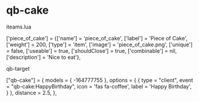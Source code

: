 # qb-cake
iteams.lua

['piece_of_cake'] 						 = {['name'] = 'piece_of_cake', 			 	  	  	['label'] = 'Piece of Cake', 	['weight'] = 200, 		['type'] = 'item', 		['image'] = 'piece_of_cake.png', 				['unique'] = false, 	['useable'] = true, 	['shouldClose'] = true,   ['combinable'] = nil,   ['description'] = 'Nice to eat'},

qb-target

["qb-cake"] = {
        models = {
            -164777755
        },
        options = {
            {
                type = "client", 
                event = "qb-cake:HappyBirthday", 
                icon = 'fas fa-coffee', 
                label = 'Happy Birthday', 
            }
        },
        distance = 2.5,
    },
